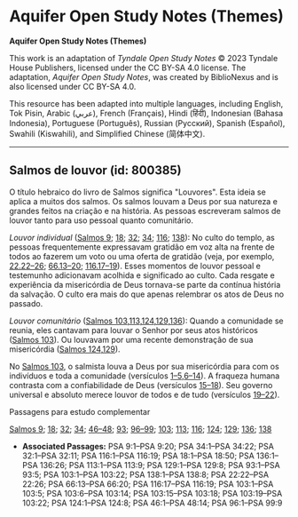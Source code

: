 # Aquifer Open Study Notes (Themes)

**Aquifer Open Study Notes (Themes)**

This work is an adaptation of *Tyndale Open Study Notes* © 2023 Tyndale House Publishers, licensed under the CC BY\-SA 4\.0 license. The adaptation, *Aquifer Open Study Notes*, was created by BiblioNexus and is also licensed under CC BY\-SA 4\.0\.

This resource has been adapted into multiple languages, including English, Tok Pisin, Arabic (عربي), French (Français), Hindi (हिंदी), Indonesian (Bahasa Indonesia), Portuguese (Português), Russian (Русский), Spanish (Español), Swahili (Kiswahili), and Simplified Chinese (简体中文).



--------------------------------

## Salmos de louvor (id: 800385)

O título hebraico do livro de Salmos significa "Louvores". Esta ideia se aplica a muitos dos salmos. Os salmos louvam a Deus por sua natureza e grandes feitos na criação e na história. As pessoas escreveram salmos de louvor tanto para uso pessoal quanto comunitário.

*Louvor individual* ([Salmos 9](https://ref.ly/Ps9:1-Ps9:20); [18](https://ref.ly/Ps18:1-Ps18:50); [32](https://ref.ly/Ps32:1-Ps32:11); [34](https://ref.ly/Ps34:1-Ps34:22); [116](https://ref.ly/Ps116:1-Ps116:19); [138](https://ref.ly/Ps138:1-Ps138:8)): No culto do templo, as pessoas frequentemente expressavam gratidão em voz alta na frente de todos ao fazerem um voto ou uma oferta de gratidão (veja, por exemplo, [22\.22–26](https://ref.ly/Ps22:22-Ps22:26); [66\.13–20](https://ref.ly/Ps66:13-Ps66:20); [116\.17–19](https://ref.ly/Ps116:17-Ps116:19)). Esses momentos de louvor pessoal e testemunho adicionavam acolhida e significado ao culto. Cada resgate e experiência da misericórdia de Deus tornava\-se parte da contínua história da salvação. O culto era mais do que apenas relembrar os atos de Deus no passado.

*Louvor comunitário* ([Salmos 103](https://ref.ly/Ps103:1-Ps103:22),[113](https://ref.ly/Ps113:1-Ps113:9),[124](https://ref.ly/Ps124:1-Ps124:8),[129](https://ref.ly/Ps129:1-Ps129:8),[136](https://ref.ly/Ps136:1-Ps136:26)): Quando a comunidade se reunia, eles cantavam para louvar o Senhor por seus atos históricos ([Salmos 103](https://ref.ly/Ps103:1-Ps103:22)). Ou louvavam por uma recente demonstração de sua misericórdia ([Salmos 124](https://ref.ly/Ps124:1-Ps124:8),[129](https://ref.ly/Ps129:1-Ps129:8)).

No [Salmos 103](https://ref.ly/Ps103:1-Ps103:22), o salmista louva a Deus por sua misericórdia para com os indivíduos e toda a comunidade (versículos [1–5,](https://ref.ly/Ps103:1-Ps103:5)[6–14](https://ref.ly/Ps103:6-Ps103:14)). A fraqueza humana contrasta com a confiabilidade de Deus (versículos [15–18](https://ref.ly/Ps103:15-Ps103:18)). Seu governo universal e absoluto merece louvor de todos e de tudo (versículos [19–22](https://ref.ly/Ps103:19-Ps103:22)).

Passagens para estudo complementar

[Salmos 9](https://ref.ly/Ps9:1-Ps9:20); [18](https://ref.ly/Ps18:1-Ps18:50); [32](https://ref.ly/Ps32:1-Ps32:11); [34](https://ref.ly/Ps34:1-Ps34:22); [46–48](https://ref.ly/Ps46:1-Ps48:14); [93](https://ref.ly/Ps93:1-Ps93:5); [96–99](https://ref.ly/Ps96:1-Ps99:9); [103](https://ref.ly/Ps103:1-Ps103:22); [113](https://ref.ly/Ps113:1-Ps113:9); [116](https://ref.ly/Ps116:1-Ps116:19); [124](https://ref.ly/Ps124:1-Ps124:8); [129](https://ref.ly/Ps129:1-Ps129:8); [136](https://ref.ly/Ps136:1-Ps136:26); [138](https://ref.ly/Ps138:1-Ps138:8)

* **Associated Passages:** PSA 9:1–PSA 9:20; PSA 34:1–PSA 34:22; PSA 32:1–PSA 32:11; PSA 116:1–PSA 116:19; PSA 18:1–PSA 18:50; PSA 136:1–PSA 136:26; PSA 113:1–PSA 113:9; PSA 129:1–PSA 129:8; PSA 93:1–PSA 93:5; PSA 103:1–PSA 103:22; PSA 138:1–PSA 138:8; PSA 22:22–PSA 22:26; PSA 66:13–PSA 66:20; PSA 116:17–PSA 116:19; PSA 103:1–PSA 103:5; PSA 103:6–PSA 103:14; PSA 103:15–PSA 103:18; PSA 103:19–PSA 103:22; PSA 124:1–PSA 124:8; PSA 46:1–PSA 48:14; PSA 96:1–PSA 99:9

